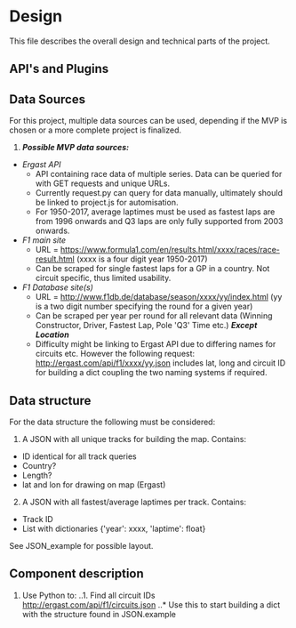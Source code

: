 # Design

This file describes the overall design and technical parts of the project.

## API's and Plugins

## Data Sources

For this project, multiple data sources can be used, depending if the MVP is chosen or a more complete project is finalized.

1. ***Possible MVP data sources:***
* *Ergast API*
  * API containing race data of multiple series. Data can be queried for with GET requests and unique URLs.
  * Currently request.py can query for data manually, ultimately should be linked to project.js for automisation.
  * For 1950-2017, average laptimes must be used as fastest laps are from 1996 onwards and Q3 laps are only fully supported from 2003 onwards.
* *F1 main site*
  * URL = https://www.formula1.com/en/results.html/xxxx/races/race-result.html (xxxx is a four digit year 1950-2017)
  * Can be scraped for single fastest laps for a GP in a country. Not circuit specific, thus limited usability.
* *F1 Database site(s)*
  * URL = http://www.f1db.de/database/season/xxxx/yy/index.html (yy is a two digit number specifying the round for a given year)
  * Can be scraped per year per round for all relevant data (Winning Constructor, Driver, Fastest Lap, Pole 'Q3' Time etc.) ***Except Location***
  * Difficulty might be linking to Ergast API due to differing names for circuits etc. However the following request: http://ergast.com/api/f1/xxxx/yy.json includes lat, long and circuit ID for building a dict coupling the two naming systems if required.

## Data structure

For the data structure the following must be considered:

1. A JSON with all unique tracks for building the map. Contains:
  * ID identical for all track queries
  * Country?
  * Length?
  * lat and lon for drawing on map (Ergast)

2. A JSON with all fastest/average laptimes per track. Contains:
  * Track ID
  * List with dictionaries {'year': xxxx, 'laptime': float}
  
See JSON_example for possible layout.

## Component description

1. Use Python to:
..1. Find all circuit IDs http://ergast.com/api/f1/circuits.json
..* Use this to start building a dict with the structure found in JSON.example
